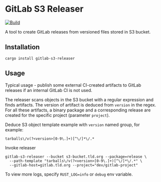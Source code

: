 # GitLab S3 Releaser

[![Build](https://github.com/theirix/gitlab-s3-releaser/actions/workflows/build.yml/badge.svg)](https://github.com/theirix/gitlab-s3-releaser/actions/workflows/build.yml)

A tool to create GitLab releases from versioned files stored in S3 bucket.

## Installation

    cargo install gitlab-s3-releaser

## Usage

Typical usage - publish some external CI-created artifacts to GitLab releases if an internal GitLab CI is not used.

The releaser scans objects in the S3 bucket with a regular expression and finds artifacts. The version of artifact is deduced from `version` in the regex. For all these artifacts, a binary package and a corresponding release are created for the specific project (parameter `project`).

Deduce S3 object template example with `version` named group, for example:

    tarballs\/v(?<version>[0-9\.]+)[^\/]*\/.*

Invoke releaser

    gitlab-s3-releaser --bucket s3-bucket.tld.org --package=release \
      --path-template "tarballs\/v(?<version>[0-9\.]+)[^\/]*\/.*" \
      --gitlab-host=gitlab.tld.org --project="dev/gitlab-project" 

To view more logs, specify `RUST_LOG=info` or `debug` env variable.
